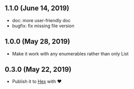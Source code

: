## 1.1.0 (June 14, 2019)

- doc: more user-friendly doc
- bugfix: fix missing file version

## 1.0.0 (May 28, 2019)

- Make it work with any enumerables rather than only List

## 0.3.0 (May 22, 2019)

- Publish it to [Hex](https://hexdocs.pm/deep_sort/readme.html) with ❤️
